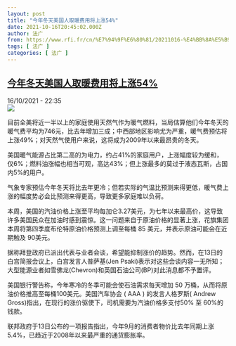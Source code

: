```yaml
---
layout: post
title: "今年冬天美国人取暖费用将上涨54%"
date: 2021-10-16T20:45:02.000Z
author: 法广
from: https://www.rfi.fr/cn/%E7%94%9F%E6%80%81/20211016-%E4%BB%8A%E5%B9%B4%E5%86%AC%E5%A4%A9%E7%BE%8E%E5%9B%BD%E4%BA%BA%E5%8F%96%E6%9A%96%E8%B4%B9%E7%94%A8%E5%B0%86%E4%B8%8A%E6%B6%A854
tags: [ 法广 ]
categories: [ 法广 ]
---
```

<!--1634417102000-->
[今年冬天美国人取暖费用将上涨54%](https://www.rfi.fr/cn/%E7%94%9F%E6%80%81/20211016-%E4%BB%8A%E5%B9%B4%E5%86%AC%E5%A4%A9%E7%BE%8E%E5%9B%BD%E4%BA%BA%E5%8F%96%E6%9A%96%E8%B4%B9%E7%94%A8%E5%B0%86%E4%B8%8A%E6%B6%A854)
------

<div>
<div>16/10/2021 - 22:35</div><img src="https://s.rfi.fr/media/display/d53fee86-f641-11eb-b36b-005056bfb2b6/2021-08-05T164226Z_381762532_RC24ZO9RQY4V_RTRMADP_3_USA-BIDEN.JPG"><div >                    <p>目前全美将近一半以上的家庭使用天然气作为暖气燃料，当局估算他们今年冬天的暖气费平均为746元，比去年增加三成；中西部地区影响尤为严重，暖气费预估将上涨49%；对天然气使用户来说，这将成为2009年以来最昂贵的冬天。</p><p>美国暖气能源占比第二高的为电力，约占41%的家庭用户，上涨幅度较为缓和，仅6%；燃料油涨幅也相当可观，高达43%；但上涨最多的莫过于液态瓦斯，占国内5%的用户。</p><p>气象专家预估今年冬天将比去年更冷；但若实际的气温比预测来得更低，暖气费上涨的幅度势必会比预测来得更高，导致更多家庭难以负荷。</p><p>本周，美国的汽油价格上涨至平均每加仑3.27美元，为七年以来最高价，这导致许多美国民众在加油时感到震惊。这一问题来自于原油价格的显著上涨，花旗集团本周将第四季度布伦特原油价格预测上调至每桶 85 美元，并表示原油可能会在近期触及 90美元。</p><p>据称拜登政府已派出代表与业者会谈，希望能抑制涨价的趋势。然而，在13日的白宫简报会议上，白宫发言人普萨基(Jen Psaki)表示对这些会谈内容一无所知；大型能源业者如雪佛龙(Chevron)和英国石油公司(BP)对此消息都不予置评。</p><p>美国银行警告称，今年寒冷的冬季可能会使石油需求每天增加 50 万桶，从而将原油价格推高至每桶100美元。美国汽车协会 ( AAA ) 的发言人格罗斯( Andrew Gross)指出，在现行的涨价驱使下，司机需要为汽油价格多支付50% 至 60%的钱款。</p><p>联邦政府于13日公布的一项报告指出，今年9月的消费者物价比去年同期上涨5.4%，已趋近于2008年以来最严重的通货膨胀率。</p>                                            <div data-selfpromo-newsletter>    </div>    <div data-selfpromo-app>    </div>                </div>
</div>
